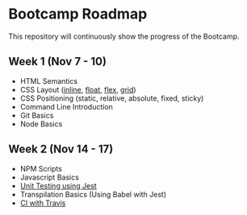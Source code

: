 # Bootcamp Roadmap
This repository will continuously show the progress of the Bootcamp.

## Week 1 (Nov 7 - 10)
- HTML Semantics
- CSS Layout ([inline](https://github.com/andrscrrn/hb-layout-inline), [float](https://github.com/andrscrrn/hb-layout-floats), [flex](https://github.com/andrscrrn/hb-layout-flexbox), [grid](https://github.com/andrscrrn/hb-layout-grid))
- CSS Positioning (static, relative, absolute, fixed, sticky)
- Command Line Introduction
- Git Basics
- Node Basics

## Week 2 (Nov 14 - 17)
- NPM Scripts
- Javascript Basics
- [Unit Testing using Jest](https://github.com/andrscrrn/hb-javascript-test-101)
- Transpilation Basics (Using Babel with Jest)
- [CI with Travis](https://github.com/andrscrrn/hb-javascript-test-101)
